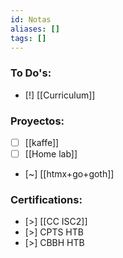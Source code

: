 ```yaml
---
id: Notas
aliases: []
tags: []
---
```

### To Do's:
- [!] [[Curriculum]]

### Proyectos:
- [ ] [[kaffe]]
- [ ] [[Home lab]]

- [~] [[htmx+go+goth]]



### Certifications:

- [>] [[CC ISC2]]
- [>] CPTS HTB
- [>] CBBH HTB








